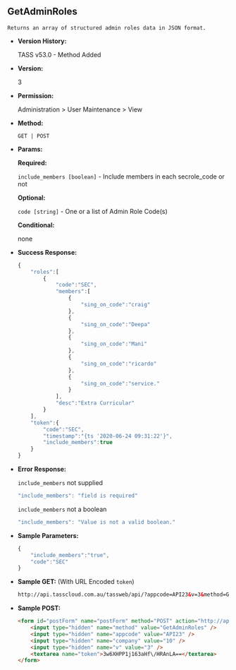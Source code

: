 **GetAdminRoles**
----
	Returns an array of structured admin roles data in JSON format.

* **Version History:**

	TASS v53.0 - Method Added

* **Version:**

	3

* **Permission:**

   Administration > User Maintenance > View

* **Method:**

	`GET | POST`
  
* **Params:**

   **Required:**
 
	`include_members [boolean]` - Include members in each secrole_code or not

   **Optional:**

	`code [string]` - One or a list of Admin Role Code(s)

   **Conditional:**

	none

* **Success Response:**

    ```javascript
	{
	    "roles":[
	        {
	            "code":"SEC",
	            "members":[
	                {
	                    "sing_on_code":"craig"
	                },
	                {
	                    "sing_on_code":"Deepa"
	                },
	                {
	                    "sing_on_code":"Mani"
	                },
	                {
	                    "sing_on_code":"ricardo"
	                },
	                {
	                    "sing_on_code":"service."
	                }
	            ],
	            "desc":"Extra Curricular"
	        }
	    ],
	    "token":{
	        "code":"SEC",
	        "timestamp":"{ts '2020-06-24 09:31:22'}",
	        "include_members":true
	    }
	}
    ```
 
* **Error Response:**

    `include_members` not supplied
    ```javascript
    "include_members": "field is required"
    ```

    `include_members` not a boolean
    ```javascript
    "include_members": "Value is not a valid boolean."
    ```
    
* **Sample Parameters:**

	```javascript
	{
		"include_members":"true",
		"code":"SEC"
	}
	```

* **Sample GET:** (With URL Encoded `token`)

	```HTML
	http://api.tasscloud.com.au/tassweb/api/?appcode=API23&v=3&method=GetAdminRoles&token=3w6XHPP1j163aHf%2FHRAnLA%3D%3D&company=10
	```
  
* **Sample POST:**

	```HTML
	<form id="postForm" name="postForm" method="POST" action="http://api.tasscloud.com.au/tassweb/api/">
		<input type="hidden" name="method" value="GetAdminRoles" />
		<input type="hidden" name="appcode" value="API23" />
		<input type="hidden" name="company" value="10" />
		<input type="hidden" name="v" value="3" />
		<textarea name="token">3w6XHPP1j163aHf\/HRAnLA==</textarea>
	</form>
	```